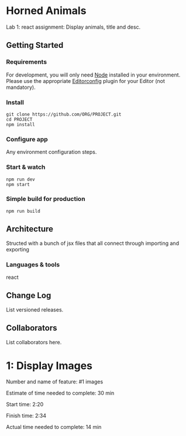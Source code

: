 # Horned Animals

Lab 1: react assignment: Display animals, title and desc.

## Getting Started

### Requirements

For development, you will only need [Node](http://nodejs.org/) installed in your environment.
Please use the appropriate [Editorconfig](http://editorconfig.org/) plugin for your Editor (not mandatory).

### Install

    git clone https://github.com/ORG/PROJECT.git
    cd PROJECT
    npm install

### Configure app

Any environment configuration steps.

### Start & watch

    npm run dev
    npm start

### Simple build for production

    npm run build

## Architecture

Structed with a bunch of jsx files that all connect through importing and exporting 

### Languages & tools

react

## Change Log

List versioned releases.

## Collaborators

List collaborators here.

 # 1: Display Images
 Number and name of feature: #1 images

Estimate of time needed to complete: 30 min

Start time: 2:20

Finish time: 2:34

Actual time needed to complete: 14 min
